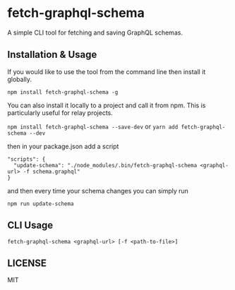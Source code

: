 # fetch-graphql-schema

A simple CLI tool for fetching and saving GraphQL schemas.

## Installation & Usage

If you would like to use the tool from the command line then install it globally.

`npm install fetch-graphql-schema -g`

You can also install it locally to a project and call it from npm. This is particularly useful for relay projects.

`npm install fetch-graphql-schema --save-dev` or `yarn add fetch-graphql-schema --dev`

then in your package.json add a script

```
"scripts": {
  "update-schema": "./node_modules/.bin/fetch-graphql-schema <graphql-url> -f schema.graphql"
}
```

and then every time your schema changes you can simply run

`npm run update-schema`

## CLI Usage

`fetch-graphql-schema <graphql-url> [-f <path-to-file>]`

## LICENSE

MIT
